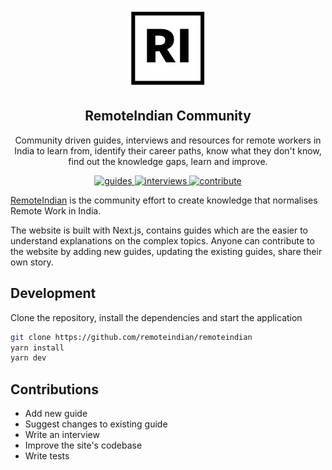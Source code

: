 <p align="center">
  <img src="public/brand.png" height="128">
  <h2 align="center">RemoteIndian Community</h2>
  <p align="center">Community driven guides, interviews and resources for remote workers in India to learn from, identify their career paths, know what they don't know, find out the knowledge gaps, learn and improve.<p>
  <p align="center">
    <a href="https://beta.remoteindian.com/guides">
    	<img src="https://img.shields.io/badge/-Guides-0a0a0a.svg?style=flat&colorA=0a0a0a" alt="guides" />
    </a>
    <a href="https://beta.remoteindian.com/interviews">
    	<img src="https://img.shields.io/badge/-Roadmaps-0a0a0a.svg?style=flat&colorA=0a0a0a" alt="interviews" />
    </a>
    <a href="./contributing/readme.md">
    	<img src="https://img.shields.io/badge/%E2%9D%A4-Contribute-0a0a0a.svg?style=flat&colorA=0a0a0a" alt="contribute" />
    </a>
  </p>
</p>

[RemoteIndian](https://remoteindian.com) is the community effort to create knowledge that normalises Remote Work in India.

The website is built with Next.js, contains guides which are the easier to understand explanations on the complex topics. Anyone can contribute to the website by adding new guides, updating the existing guides, share their own story.

## Development

Clone the repository, install the dependencies and start the application

```bash
git clone https://github.com/remoteindian/remoteindian
yarn install
yarn dev
```

## Contributions

* Add new guide
* Suggest changes to existing guide
* Write an interview
* Improve the site's codebase
* Write tests

